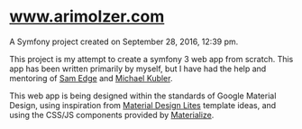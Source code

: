 www.arimolzer.com
=================

A Symfony project created on September 28, 2016, 12:39 pm.

This project is my attempt to create a symfony 3 web app from scratch. This app has been written primarily by myself, but I have had the help and mentoring of [Sam Edge](https://au.linkedin.com/in/sam-edge-626b5647) and [Michael Kubler](http://www.kublermdk.com/).

This web app is being designed within the standards of Google Material Design, using inspiration from [Material Design Lites](https://getmdl.io/index.html) template ideas, and using the CSS/JS components provided by [Materialize](http://materializecss.com/about.html).

